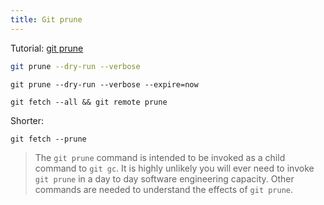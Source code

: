 ```yaml
---
title: Git prune
---
```


Tutorial: [git prune](https://www.atlassian.com/git/tutorials/git-prune)

```sh
git prune --dry-run --verbose
```

```
git prune --dry-run --verbose --expire=now
```

```
git fetch --all && git remote prune
```

Shorter:

```
git fetch --prune
```

> The `git prune` command is intended to be invoked as a child command to `git gc`. It is highly unlikely you will ever need to invoke `git prune` in a day to day software engineering capacity. Other commands are needed to understand the effects of `git prune`.
